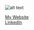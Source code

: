 <p align="center">

![alt text](https://github.com/samresume/samresume/blob/main/regular_1708x683_1123-Celebrity_Investors_Take_Over_Silicon_Valley_Dan_Newsletter-961cc7d7a2ea277644e6186c84b200d3%20(1).png)

  
  <a href="https://samresume.com"> My Website</a>
  <br/>
  <a href="linkedin.com/in/samresume"> LinkedIn </a>
<br/>
</p>

